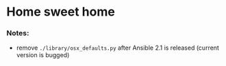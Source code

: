 # Home sweet home


### Notes:

 * remove `./library/osx_defaults.py` after Ansible 2.1 is released (current version is bugged)
